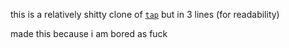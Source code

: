 
this is a relatively shitty clone of [`tap`](https://crates.io/crates/tap) but in 3 lines (for readability)

made this because i am bored as fuck
